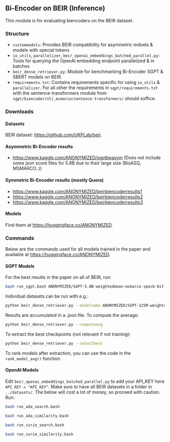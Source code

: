 ## Bi-Encoder on BEIR (Inference)

This module is for evaluating biencoders on the BEIR dataset.

### Structure

- `custommodels`: Provides BEIR compatibility for asymmetric mdoels & models with special tokens
- `io_utils`, `parallelizer`, `beir_openai_embeddings_batched_parallel.py`: Tools for querying the OpenAI embedding endpoint parallelized & in batches
- `beir_dense_retriever.py`: Module for benchmarking Bi-Encoder SGPT & SBERT models on BEIR.
- `requirements.txt`: Contains requirements specific for using `io_utils` & `parallelizer`. For all other the requirements in `sgpt/requirements.txt` with the sentence-transformers module from `sgpt/biencoder/nli_msmarco/sentence-transformers/` should suffice.

### Downloads

#### Datasets

BEIR dataset: https://github.com/UKPLab/beir.

#### Asymmetric Bi-Encoder results

- https://www.kaggle.com/ANONYMIZED/sgptbeasym (Does not include some json score files for 5.8B due to their large size (BioASQ, MSMARCO..))

#### Symmetric Bi-Encoder results (mostly Quora)

- https://www.kaggle.com/ANONYMIZED/beirbiencoderresults1
- https://www.kaggle.com/ANONYMIZED/beirbiencoderresults2
- https://www.kaggle.com/ANONYMIZED/beirbiencoderresults3

#### Models

Find them at https://huggingface.co/ANONYMIZED.

### Commands

Below are the commands used for all models trained in the paper and available at https://huggingface.co/ANONYMIZED.

#### SGPT Models

For the best results in the paper on all of BEIR, run:

```bash
bash run_sgpt.bash ANONYMIZED/SGPT-5.8B-weightedmean-msmarco-specb-bitfit cuda:0
```

Individual datasets can be run with e.g.:

```bash
python beir_dense_retriever.py --modelname ANONYMIZED/SGPT-125M-weightedmean-msmarco --method weightedmean --dataset scifact
```

Results are accumulated in a .json file. 
To compute the average:

```bash
python beir_dense_retriever.py --computeavg
```

To extract the best checkpoints (not relevant if not training):

```bash
python beir_dense_retriever.py --selectbest
```

To rank models after extraction, you can use the code in the `rank_model_avg()` function.


#### OpenAI Models

Edit `beir_openai_embeddings_batched_parallel.py` to add your API_KEY here `API_KEY = "API_KEY"`.
Make sure to have all BEIR datasets in a folder in `../datasets/`.
The below will cost a lot of money, so proceed with caution.
Run:

```bash
bash run_ada_search.bash
```

```bash
bash run_ada_similarity.bash
```

```bash
bash run_curie_search.bash
```

```bash
bash run_curie_similarity.bash
```
